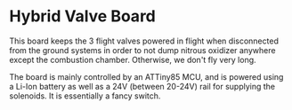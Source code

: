 # Hybrid Valve Board

This board keeps the 3 flight valves powered in flight when disconnected from the ground systems in order
to not dump nitrous oxidizer anywhere except the combustion chamber. Otherwise, we don't fly very long.

The board is mainly controlled by an ATTiny85 MCU, and is powered using a Li-Ion battery as well as a 24V (between
20-24V) rail for supplying the solenoids. It is essentially a fancy switch.
